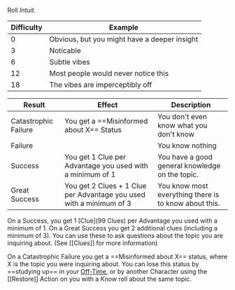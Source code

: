 Roll *Intuit*.

| Difficulty | Example                                      |
| ---------- | -------------------------------------------- |
| 0          | Obvious, but you might have a deeper insight |
| 3          | Noticable                                    |
| 6          | Subtle vibes                                 |
| 12         | Most people would never notice this          |
| 18         | The vibes are imperceptibly off              |

| Result               | Effect                                                              | Description                                           |
| -------------------- | ------------------------------------------------------------------- | ----------------------------------------------------- |
| Catastrophic Failure | You get a ==Misinformed about X== Status                            | You don't even know what you don't know               |
| Failure              |                                                                     | You know nothing                                      |
| Success              | You get 1 Clue per Advantage you used with a minimum of 1           | You have a good general knowledge on the topic.       |
| Great Success        | You get 2 Clues + 1 Clue per Advantage you used with a minimum of 3 | You know most everything there is to know about this. |

On a Success, you get 1 [Clue](99 Clues) per Advantage you used with a minimum of 1. On a Great Success you get 2 additional clues (including a minimum of 3). You can use these to ask questions about the topic you are inquiring about. (See [[Clues]] for more information)

On a Catastrophic Failure you get a ==Misinformed about X== status, where X is the topic you were inquiring about. You can lose this status by ==studying up== in your [Off-Time](50%20Off-Time), or by another Character using the [[Restore]] Action on you with a _Know_ roll about the same topic.